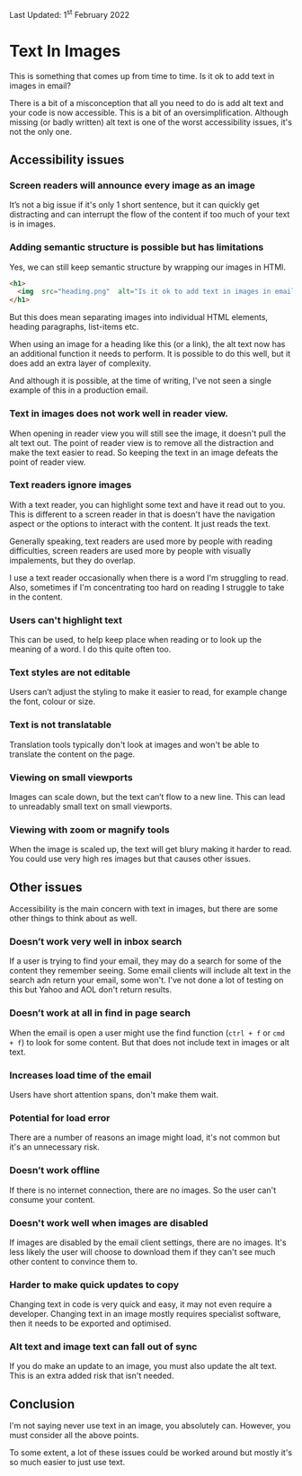 
<div  class="updated">Last Updated: <time  datetime="2022-02-01">1<sup>st</sup> February 2022</time></div>

# Text In Images
This is something that comes up from time to time. Is it ok to add text in images in email?

There is a bit of a misconception that all you need to do is add alt text and your code is now accessible. This is a bit of an oversimplification. Although missing (or badly written) alt text is one of the worst accessibility issues, it's not the only one.


## Accessibility issues


### Screen readers will announce every image as an image
It’s not a big issue if it's only 1 short sentence, but it can quickly get distracting and can interrupt the flow of the content if too much of your text is in images.


### Adding semantic structure is possible but has limitations
Yes, we can still keep semantic structure by wrapping our images in HTMl.


```html
<h1>
  <img  src="heading.png"  alt="Is it ok to add text in images in email?">
</h1>

```

But this does mean separating images into individual HTML elements, heading paragraphs, list-items etc.

When using an image for a heading like this (or a link), the alt text now has an additional function it needs to perform. It is possible to do this well, but it does add an extra layer of complexity.

And although it is possible, at the time of writing, I've not seen a single example of this in a production email.  

### Text in images does not work well in reader view.
When opening in reader view you will still see the image, it doesn't pull the alt text out. The point of reader view is to remove all the distraction and make the text easier to read. So keeping the text in an image defeats the point of reader view. 

### Text readers ignore images
With a text reader, you can highlight some text and have it read out to you. This is different to a screen reader in that is doesn't have the navigation aspect or the options to interact with the content. It just reads the text. 

Generally speaking, text readers are used more by people with reading difficulties, screen readers are used more by people with visually impalements, but they do overlap.

I use a text reader occasionally when there is a word I'm struggling to read. Also, sometimes if I'm concentrating too hard on reading I struggle to take in the content.

### Users can't highlight text
This can be used, to help keep place when reading or to look up the meaning of a word. I do this quite often too.

### Text styles are not editable
Users can’t adjust the styling to make it easier to read, for example change the font, colour or size.

### Text is not translatable
Translation tools typically don't look at images and won't be able to translate the content on the page.

### Viewing on small viewports
Images can scale down, but the text can’t flow to a new line. This can lead to unreadably small text on small viewports.

### Viewing with zoom or magnify tools
When the image is scaled up, the text will get blury making it harder to read. You could use very high res images but that causes other issues.

  

## Other issues

Accessibility is the main concern with text in images, but there are some other things to think about as well.

### Doesn’t work very well in inbox search
If a user is trying to find your email, they may do a search for some of the content they remember seeing. Some email clients will include alt text in the search adn return your email, some won't. I've not done a lot of testing on this but Yahoo and AOL don't return results.

### Doesn’t work at all in find in page search
When the email is open a user might use the find function (`ctrl + f` or `cmd + f`) to look for some content. But that does not include text in images or alt text.

### Increases load time of the email
Users have short attention spans, don't make them wait.

### Potential for load error
There are a number of reasons an image might load, it's not common but it's an unnecessary risk.

### Doesn’t work offline
If there is no internet connection, there are no images. So the user can't consume your content.

### Doesn't work well when images are disabled
If images are disabled by the email client settings, there are no images. It's less likely the user will choose to download them if they can't see much other content to convince them to.

### Harder to make quick updates to copy
Changing text in code is very quick and easy, it may not even require a developer. Changing text in an image mostly requires specialist software, then it needs to be exported and optimised.

### Alt text and image text can fall out of sync
If you do make an update to an image, you must also update the alt text. This is an extra added risk that isn't needed.

## Conclusion
I'm not saying never use text in an image, you absolutely can. However, you must consider all the above points. 

To some extent, a lot of these issues could be worked around but mostly it's so much easier to just use text.